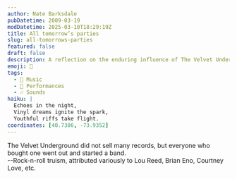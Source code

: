 ```yaml
---
author: Nate Barksdale
pubDatetime: 2009-03-19
modDatetime: 2025-03-10T18:29:19Z
title: All tomorrow’s parties
slug: all-tomorrows-parties
featured: false
draft: false
description: A reflection on the enduring influence of The Velvet Underground and its impact on aspiring musicians. "The Velvet Underground did not sell many records, but everyone who bought one went out and started a band."
emoji: 🎸
tags:
  - 🎵 Music
  - 🎤 Performances
  - 🎶 Sounds
haiku: |
  Echoes in the night,  
  Vinyl dreams ignite the spark,  
  Youthful riffs take flight.
coordinates: [40.7306, -73.9352]
---
```


The Velvet Underground did not sell many records, but everyone who bought one went out and started a band.  
--Rock-n-roll truism, attributed variously to Lou Reed, Brian Eno, Courtney Love, etc.
